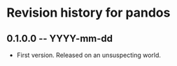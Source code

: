 # Revision history for pandos

## 0.1.0.0 -- YYYY-mm-dd

* First version. Released on an unsuspecting world.
